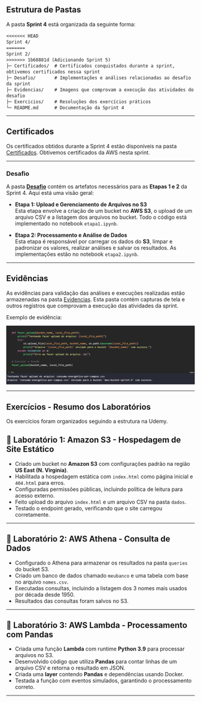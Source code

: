 ## Estrutura de Pastas
A pasta **Sprint 4** está organizada da seguinte forma:

```
<<<<<<< HEAD
Sprint 4/
=======
Sprint 2/
>>>>>>> 1b68881d (Adicionando Sprint 5)
├─ Certificados/  # Certificados conquistados durante a sprint, obtivemos certificados nessa sprint
├─ Desafio/       # Implementações e análises relacionadas ao desafio da sprint
├─ Evidencias/    # Imagens que comprovam a execução das atividades do desafio
├─ Exercicios/    # Resoluções dos exercícios práticos
└─ README.md      # Documentação da Sprint 4
```

---

## Certificados

Os certificados obtidos durante a Sprint 4 estão disponíveis na pasta [Certificados](Certificados/). Obtivemos certificados da AWS nesta sprint.

---
### Desafio

A pasta **[Desafio](Desafio/)** contém os artefatos necessários para as **Etapas 1 e 2** da Sprint 4. Aqui está uma visão geral:

- **Etapa 1: Upload e Gerenciamento de Arquivos no S3**  
  Esta etapa envolve a criação de um bucket no **AWS S3**, o upload de um arquivo CSV e a listagem dos arquivos no bucket. Todo o código está implementado no notebook `etapa1.ipynb`.

- **Etapa 2: Processamento e Análise de Dados**  
  Esta etapa é responsável por carregar os dados do **S3**, limpar e padronizar os valores, realizar análises e salvar os resultados. As implementações estão no notebook `etapa2.ipynb`.


---

## Evidências

As evidências para validação das análises e execuções realizadas estão armazenadas na pasta [Evidencias](Evidencias/). Esta pasta contém capturas de tela e outros registros que comprovam a execução das atividades da sprint.

Exemplo de evidência:

![upload](./Evidencias/upload_csv.png)

---

## Exercícios - Resumo dos Laboratórios

Os exercícios foram organizados seguindo a estrutura na Udemy.

## 🔹 Laboratório 1: Amazon S3 - Hospedagem de Site Estático

- Criado um bucket no **Amazon S3** com configurações padrão na região **US East (N. Virginia)**.
- Habilitada a hospedagem estática com `index.html` como página inicial e `404.html` para erros.
- Configuradas permissões públicas, incluindo política de leitura para acesso externo.
- Feito upload do arquivo `index.html` e um arquivo CSV na pasta `dados`.
- Testado o endpoint gerado, verificando que o site carregou corretamente.

---

## 🔹 Laboratório 2: AWS Athena - Consulta de Dados

- Configurado o Athena para armazenar os resultados na pasta `queries` do bucket S3.
- Criado um banco de dados chamado `meubanco` e uma tabela com base no arquivo `nomes.csv`.
- Executadas consultas, incluindo a listagem dos 3 nomes mais usados por década desde 1950.
- Resultados das consultas foram salvos no S3.

---

## 🔹 Laboratório 3: AWS Lambda - Processamento com Pandas

- Criada uma função **Lambda** com runtime **Python 3.9** para processar arquivos no S3.
- Desenvolvido código que utiliza **Pandas** para contar linhas de um arquivo CSV e retorna o resultado em JSON.
- Criada uma **layer** contendo **Pandas** e dependências usando Docker.
- Testada a função com eventos simulados, garantindo o processamento correto.

---


